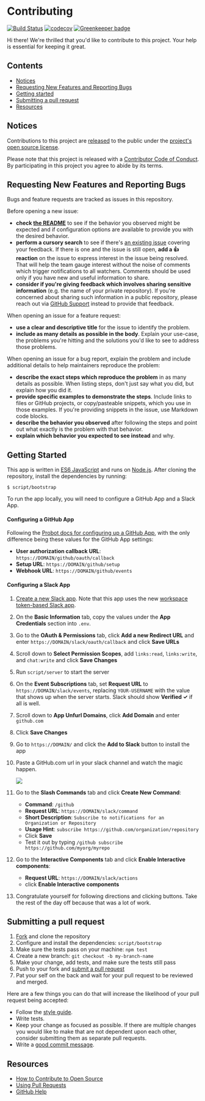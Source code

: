 # Contributing

[![Build Status](https://travis-ci.org/integrations/slack.svg?branch=extract-unfurls)](https://travis-ci.org/integrations/slack) [![codecov](https://codecov.io/gh/integrations/slack/branch/master/graph/badge.svg?token=wGV2kENgLx)](https://codecov.io/gh/integrations/slack) [![Greenkeeper badge](https://badges.greenkeeper.io/integrations/slack.svg)](https://greenkeeper.io/)

[fork]: https://github.com/github-slack/app/fork
[pr]: https://github.com/github-slack/app/compare
[style]: https://standardjs.com/
[code-of-conduct]: CODE_OF_CONDUCT.md

Hi there! We're thrilled that you'd like to contribute to this project. Your help is essential for keeping it great.

## Contents

- [Notices](#notices)
- [Requesting New Features and Reporting Bugs](#requesting-new-features-and-reporting-bugs)
- [Getting started](#getting-started)
- [Submitting a pull request](#submitting-a-pull-request)
- [Resources](#resources)

## Notices

Contributions to this project are [released](https://help.github.com/articles/github-terms-of-service/#6-contributions-under-repository-license) to the public under the [project's open source license](LICENSE.md).

Please note that this project is released with a [Contributor Code of Conduct][code-of-conduct]. By participating in this project you agree to abide by its terms.

## Requesting New Features and Reporting Bugs

Bugs and feature requests are tracked as issues in this repository.

Before opening a new issue:
* **check [the README](https://github.com/integrations/slack/blob/master/README.md)** to see if the behavior you observed might be expected and if configuration options are available to provide you with the desired behavior.
* **perform a cursory search** to see if there's [an existing issue](https://github.com/integrations/slack/issues) covering your feedback. If there is one and the issue is still open, **add a :+1: reaction** on the issue to express interest in the issue being resolved. That will help the team gauge interest without the noise of comments which trigger notifications to all watchers. Comments should be used only if you have new and useful information to share.
* **consider if you're giving feedback which involves sharing sensitive information** (e.g. the name of your private repository). If you're concerned about sharing such information in a public repository, please reach out via [GitHub Support](https://github.com/contact?form%5Bsubject%5D=Re:+GitHub%2BSlack+Integration) instead to provide that feedback.

When opening an issue for a feature request:
* **use a clear and descriptive title** for the issue to identify the problem.
* **include as many details as possible in the body**. Explain your use-case, the problems you're hitting and the solutions you'd like to see to address those problems.

When opening an issue for a bug report, explain the problem and include additional details to help maintainers reproduce the problem:
* **describe the exact steps which reproduce the problem** in as many details as possible. When listing steps, don't just say what you did, but explain how you did it.
* **provide specific examples to demonstrate the steps**. Include links to files or GitHub projects, or copy/pasteable snippets, which you use in those examples. If you're providing snippets in the issue, use Markdown code blocks.
* **describe the behavior you observed** after following the steps and point out what exactly is the problem with that behavior.
* **explain which behavior you expected to see instead** and why.

## Getting Started

This app is written in [ES6 JavaScript](https://nodejs.org/en/docs/es6/) and runs on [Node.js](https://nodejs.org/). After cloning the repository, install the dependencies by running:

```
$ script/bootstrap
```

To run the app locally, you will need to configure a GitHub App and a Slack App.

#### Configuring a GitHub App

Following the [Probot docs for configuring up a GitHub App](https://probot.github.io/docs/development/#configure-a-github-app), with the only difference being these values for the GitHub App settings:

- **User authorization callback URL**: `https://DOMAIN/github/oauth/callback`
- **Setup URL**: `https://DOMAIN/github/setup`
- **Webhook URL**: `https://DOMAIN/github/events`

#### Configuring a Slack App

1. [Create a new Slack app](https://api.slack.com/apps?new_app_token=1). Note that this app uses the new [workspace token-based Slack app](https://api.slack.com/slack-apps-preview).

1. On the **Basic Information** tab, copy the values under the **App Credentials** section into `.env`.

1. Go to the **OAuth & Permissions** tab, click **Add a new Redirect URL** and enter `https://DOMAIN/slack/oauth/callback` and click **Save URLs**

1. Scroll down to **Select Permission Scopes**, add `links:read`, `links:write`, and `chat:write` and click **Save Changes**

1. Run `script/server` to start the server

1. On the **Event Subscriptions** tab, set **Request URL** to `https://DOMAIN/slack/events`, replacing `YOUR-USERNAME` with the value that shows up when the server starts. Slack should show **Verified ✓** if all is well.

1. Scroll down to **App Unfurl Domains**, click **Add Domain** and enter `github.com`

1. Click **Save Changes**

1. Go to `https://DOMAIN/` and click the **Add to Slack** button to install the app

1. Paste a GitHub.com url in your slack channel and watch the magic happen.

    ![](https://user-images.githubusercontent.com/173/30975353-b0deb366-a437-11e7-854b-227399e7c993.png)

1. Go to the **Slash Commands** tab and click **Create New Command**:

    - **Command**: `/github`
    - **Request URL**: `https://DOMAIN/slack/command`
    - **Short Description**: `Subscribe to notifications for an Organization or Repository`
    - **Usage Hint**: `subscribe https://github.com/organization/repository`
    - Click **Save**
    - Test it out by typing `/github subscribe https://github.com/myorg/myrepo`
1. Go to the **Interactive Components** tab and click **Enable Interactive components**:

    - **Request URL**: `https://DOMAIN/slack/actions`
    - click **Enable Interactive components**

1. Congratulate yourself for following directions and clicking buttons. Take the rest of the day off because that was a lot of work.

## Submitting a pull request

1. [Fork][fork] and clone the repository
1. Configure and install the dependencies: `script/bootstrap`
1. Make sure the tests pass on your machine: `npm test`
1. Create a new branch: `git checkout -b my-branch-name`
1. Make your change, add tests, and make sure the tests still pass
1. Push to your fork and [submit a pull request][pr]
1. Pat your self on the back and wait for your pull request to be reviewed and merged.

Here are a few things you can do that will increase the likelihood of your pull request being accepted:

- Follow the [style guide][style].
- Write tests.
- Keep your change as focused as possible. If there are multiple changes you would like to make that are not dependent upon each other, consider submitting them as separate pull requests.
- Write a [good commit message](http://tbaggery.com/2008/04/19/a-note-about-git-commit-messages.html).

## Resources

- [How to Contribute to Open Source](https://opensource.guide/how-to-contribute/)
- [Using Pull Requests](https://help.github.com/articles/about-pull-requests/)
- [GitHub Help](https://help.github.com)

